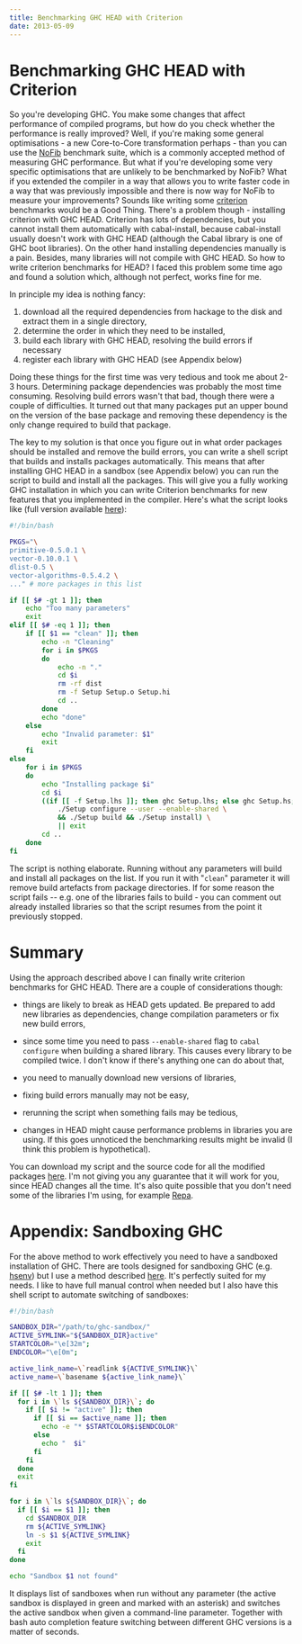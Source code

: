 ```yaml
---
title: Benchmarking GHC HEAD with Criterion
date: 2013-05-09
---
```


Benchmarking GHC HEAD with Criterion
====================================

So you're developing GHC. You make some changes that affect performance of
compiled programs, but how do you check whether the performance is really
improved? Well, if you're making some general optimisations - a new Core-to-Core
transformation perhaps - than you can use the
[NoFib](http://hackage.haskell.org/trac/ghc/wiki/Building/RunningNoFib)
benchmark suite, which is a commonly accepted method of measuring GHC
performance. But what if you're developing some very specific optimisations that
are unlikely to be benchmarked by NoFib? What if you extended the compiler in a
way that allows you to write faster code in a way that was previously impossible
and there is now way for NoFib to measure your improvements? Sounds like writing
some [criterion](http://hackage.haskell.org/package/criterion) benchmarks would
be a Good Thing. There's a problem though - installing criterion with GHC
HEAD. Criterion has lots of dependencies, but you cannot install them
automatically with cabal-install, because cabal-install usually doesn't work
with GHC HEAD (although the Cabal library is one of GHC boot libraries). On the
other hand installing dependencies manually is a pain. Besides, many libraries
will not compile with GHC HEAD. So how to write criterion benchmarks for HEAD? I
faced this problem some time ago and found a solution which, although not
perfect, works fine for me.

In principle my idea is nothing fancy:

  1. download all the required dependencies from hackage to the disk and extract
     them in a single directory,
  2. determine the order in which they need to be installed,
  3. build each library with GHC HEAD, resolving the build errors if necessary
  4. register each library with GHC HEAD (see Appendix below)

Doing these things for the first time was very tedious and took me about 2-3
hours. Determining package dependencies was probably the most time
consuming. Resolving build errors wasn't that bad, though there were a couple of
difficulties. It turned out that many packages put an upper bound on the version
of the base package and removing these dependency is the only change required to
build that package.

The key to my solution is that once you figure out in what order packages should
be installed and remove the build errors, you can write a shell script that
builds and installs packages automatically. This means that after installing GHC
HEAD in a sandbox (see Appendix below) you can run the script to build and
install all the packages. This will give you a fully working GHC installation in
which you can write Criterion benchmarks for new features that you implemented
in the compiler. Here's what the script looks like (full version available
[here](https://gist.github.com/jstolarek/5546184)):

```bash
#!/bin/bash

PKGS="\
primitive-0.5.0.1 \
vector-0.10.0.1 \
dlist-0.5 \
vector-algorithms-0.5.4.2 \
..." # more packages in this list

if [[ $# -gt 1 ]]; then
    echo "Too many parameters"
    exit
elif [[ $# -eq 1 ]]; then
    if [[ $1 == "clean" ]]; then
        echo -n "Cleaning"
        for i in $PKGS
        do
            echo -n "."
            cd $i
            rm -rf dist
            rm -f Setup Setup.o Setup.hi
            cd ..
        done
        echo "done"
    else
        echo "Invalid parameter: $1"
        exit
    fi
else
    for i in $PKGS
    do
        echo "Installing package $i"
        cd $i
        ((if [[ -f Setup.lhs ]]; then ghc Setup.lhs; else ghc Setup.hs; fi) && \
            ./Setup configure --user --enable-shared \
            && ./Setup build && ./Setup install) \
            || exit
        cd ..
    done
fi
```

The script is nothing elaborate. Running without any parameters will build and
install all packages on the list. If you run it with "`clean`" parameter it will
remove build artefacts from package directories. If for some reason the script
fails -- e.g. one of the libraries fails to build - you can comment out already
installed libraries so that the script resumes from the point it previously
stopped.

Summary
=======

Using the approach described above I can finally write criterion benchmarks for
GHC HEAD. There are a couple of considerations though:

  - things are likely to break as HEAD gets updated. Be prepared to add new
    libraries as dependencies, change compilation parameters or fix new build
    errors,

  - since some time you need to pass `--enable-shared` flag to `cabal configure`
    when building a shared library. This causes every library to be compiled
    twice. I don't know if there's anything one can do about that,

  - you need to manually download new versions of libraries,

  - fixing build errors manually may not be easy,

  - rerunning the script when something fails may be tedious,

  - changes in HEAD might cause performance problems in libraries you are
    using. If this goes unnoticed the benchmarking results might be invalid (I
    think this problem is hypothetical).

You can download my script and the source code for all the modified packages
[here](http://ics.p.lodz.pl/~stolarek/blog/downloads/ghc-head-pkgs.tar.gz). I'm
not giving you any guarantee that it will work for you, since HEAD changes all
the time. It's also quite possible that you don't need some of the libraries I'm
using, for example [Repa](http://hackage.haskell.org/package/repa).

Appendix: Sandboxing GHC
========================

For the above method to work effectively you need to have a sandboxed
installation of GHC. There are tools designed for sandboxing GHC
(e.g. [hsenv](https://github.com/Paczesiowa/hsenv)) but I use a method described
[here](http://www.edsko.net/2013/02/10/comprehensive-haskell-sandboxes/). It's
perfectly suited for my needs. I like to have full manual control when needed
but I also have this shell script to automate switching of sandboxes:

```bash
#!/bin/bash

SANDBOX_DIR="/path/to/ghc-sandbox/"
ACTIVE_SYMLINK="${SANDBOX_DIR}active"
STARTCOLOR="\e[32m";
ENDCOLOR="\e[0m";

active_link_name=\`readlink ${ACTIVE_SYMLINK}\`
active_name=\`basename ${active_link_name}\`

if [[ $# -lt 1 ]]; then
  for i in \`ls ${SANDBOX_DIR}\`; do
    if [[ $i != "active" ]]; then
      if [[ $i == $active_name ]]; then
        echo -e "* $STARTCOLOR$i$ENDCOLOR"
      else
        echo "  $i"
      fi
    fi
  done
  exit
fi

for i in \`ls ${SANDBOX_DIR}\`; do
  if [[ $i == $1 ]]; then
    cd $SANDBOX_DIR
    rm ${ACTIVE_SYMLINK}
    ln -s $1 ${ACTIVE_SYMLINK}
    exit
  fi
done

echo "Sandbox $1 not found"
```

It displays list of sandboxes when run without any parameter (the active sandbox
is displayed in green and marked with an asterisk) and switches the active
sandbox when given a command-line parameter. Together with bash auto completion
feature switching between different GHC versions is a matter of seconds.

